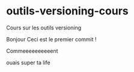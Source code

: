 # outils-versioning-cours
Cours sur les outils versioning

Bonjour
Ceci est le premier commit !

Commeeeeeeeeeent

ouais super ta life
